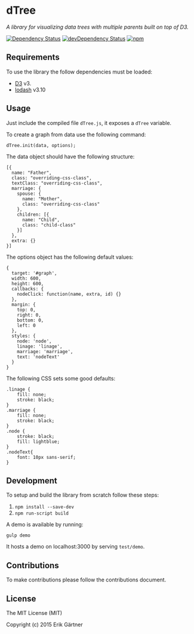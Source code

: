 # dTree
*A library for visualizing data trees with multiple parents built on top of D3.*

[![Dependency Status](https://david-dm.org/ErikGartner/dtree.svg)](https://david-dm.org/ErikGartner/dtree) [![devDependency Status](https://david-dm.org/ErikGartner/dtree/dev-status.svg)](https://david-dm.org/ErikGartner/dtree#info=devDependencies) [![npm](https://img.shields.io/npm/v/d3-dtree.svg)](https://www.npmjs.com/package/d3-dtree)

## Requirements
To use the library the follow dependencies must be loaded:

 - [D3](https://github.com/mbostock/d3) v3.
 - [lodash](https://github.com/lodash/lodash) v3.10

## Usage
Just include the compiled file ```dTree.js```, it exposes a ```dTree``` variable.

To create a graph from data use the following command:
```
dTree.init(data, options);
```

The data object should have the following structure:
```
[{
  name: "Father",
  class: "overriding-css-class",
  textClass: "overriding-css-class",
  marriage: {
    spouse: {
      name: "Mother",
      class: "overriding-css-class"
    },
    children: [{
      name: "Child",
      class: "child-class"
    }]
  },
  extra: {}
}]
```

The options object has the following default values:
```
{
  target: '#graph',
  width: 600,
  height: 600,
  callbacks: {
    nodeClick: function(name, extra, id) {}
  },
  margin: {
    top: 0,
    right: 0,
    bottom: 0,
    left: 0
  },
  styles: {
    node: 'node',
    linage: 'linage',
    marriage: 'marriage',
    text: 'nodeText'
  }
}
```

The following CSS sets some good defaults:
```
.linage {
    fill: none;
    stroke: black;
}
.marriage {
    fill: none;
    stroke: black;
}
.node {
    stroke: black;
    fill: lightblue;
}
.nodeText{
    font: 10px sans-serif;
}
```

## Development
To setup and build the library from scratch follow these steps:

1. ```npm install --save-dev```
2. ```npm run-script build```

A demo is available by running:
```
gulp demo
```
It hosts a demo on localhost:3000 by serving ```test/demo```.

## Contributions
To make contributions please follow the contributions document.

## License
The MIT License (MIT)

Copyright (c) 2015 Erik Gärtner
